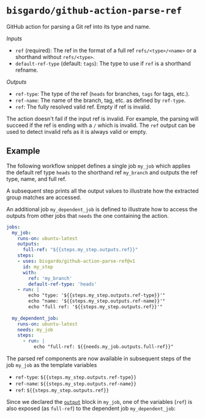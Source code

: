 # `bisgardo/github-action-parse-ref`

GitHub action for parsing a Git ref into its type and name.

*Inputs*

- `ref` (required): The ref in the format of a full ref `refs/<type>/<name>` or a shorthand without `refs/<type>`.
- `default-ref-type` (default: `tags`): The type to use if `ref` is a shorthand refname.

*Outputs*

- `ref-type`: The type of the ref (`heads` for branches, `tags` for tags, etc.).
- `ref-name`: The name of the branch, tag, etc. as defined by `ref-type`.
- `ref`: The fully resolved valid ref. Empty if ref is invalid.

The action doesn't fail if the input ref is invalid.
For example, the parsing will succeed if the ref is ending with a `/` which is invalid.
The `ref` output can be used to detect invalid refs as it is always valid or empty.

## Example

The following workflow snippet defines a single job `my_job` which applies the default ref type `heads` to
the shorthand ref `my_branch` and outputs the ref type, name, and full ref.

A subsequent step prints all the output values to illustrate how the extracted group matches are accessed.

An additional job `my_dependent_job` is defined to illustrate how to access the outputs from other jobs
that `needs` the one containing the action.

```yaml
jobs:
  my_job:
    runs-on: ubuntu-latest
    outputs:
      full-ref: "${{steps.my_step.outputs.ref}}"
    steps:
    - uses: bisgardo/github-action-parse-ref@v1
      id: my_step
      with:
        ref: 'my_branch'
        default-ref-type: 'heads'
    - run: |
        echo "type: '${{steps.my_step.outputs.ref-type}}'"
        echo "name: '${{steps.my_step.outputs.ref-name}}'"
        echo "full ref: '${{steps.my_step.outputs.ref}}'"
        
  my_dependent_job:
    runs-on: ubuntu-latest
    needs: my_job
    steps:
      - run: |
          echo "full-ref: ${{needs.my_job.outputs.full-ref}}"
```

The parsed ref components are now available in subsequent steps of the job `my_job` as the template variables

* `ref-type`: `${{steps.my_step.outputs.ref-type}}`
* `ref-name`: `${{steps.my_step.outputs.ref-name}}`
* `ref`: `${{steps.my_step.outputs.ref}}`

Since we declared the [`output`](https://docs.github.com/en/actions/using-jobs/defining-outputs-for-jobs) block in `my_job`,
one of the variables (`ref`) is also exposed (as `full-ref`) to the dependent job `my_dependent_job`:
